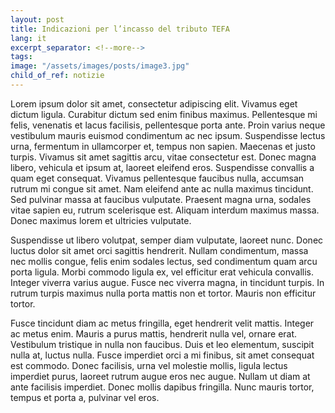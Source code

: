 ```yaml
---
layout: post
title: Indicazioni per l’incasso del tributo TEFA
lang: it
excerpt_separator: <!--more-->
tags: 
image: "/assets/images/posts/image3.jpg"
child_of_ref: notizie
---
```


Lorem ipsum dolor sit amet, consectetur adipiscing elit. Vivamus eget dictum ligula. Curabitur dictum sed enim finibus maximus. Pellentesque mi felis, venenatis et lacus facilisis, pellentesque porta ante. Proin varius neque vestibulum mauris euismod condimentum ac nec ipsum. Suspendisse lectus urna, fermentum in ullamcorper et, tempus non sapien. Maecenas et justo turpis. Vivamus sit amet sagittis arcu, vitae consectetur est. Donec magna libero, vehicula et ipsum at, laoreet eleifend eros. Suspendisse convallis a quam eget consequat. Vivamus pellentesque faucibus nulla, accumsan rutrum mi congue sit amet. Nam eleifend ante ac nulla maximus tincidunt. Sed pulvinar massa at faucibus vulputate. Praesent magna urna, sodales vitae sapien eu, rutrum scelerisque est. Aliquam interdum maximus massa. Donec maximus lorem et ultricies vulputate.

Suspendisse ut libero volutpat, semper diam vulputate, laoreet nunc. Donec luctus dolor sit amet orci sagittis hendrerit. Nullam condimentum, massa nec mollis congue, felis enim sodales lectus, sed condimentum quam arcu porta ligula. Morbi commodo ligula ex, vel efficitur erat vehicula convallis. Integer viverra varius augue. Fusce nec viverra magna, in tincidunt turpis. In rutrum turpis maximus nulla porta mattis non et tortor. Mauris non efficitur tortor.

Fusce tincidunt diam ac metus fringilla, eget hendrerit velit mattis. Integer ac metus enim. Mauris a purus mattis, hendrerit nulla vel, ornare erat. Vestibulum tristique in nulla non faucibus. Duis et leo elementum, suscipit nulla at, luctus nulla. Fusce imperdiet orci a mi finibus, sit amet consequat est commodo. Donec facilisis, urna vel molestie mollis, ligula lectus imperdiet purus, laoreet rutrum augue eros nec augue. Nullam ut diam at ante facilisis imperdiet. Donec mollis dapibus fringilla. Nunc mauris tortor, tempus et porta a, pulvinar vel eros.


